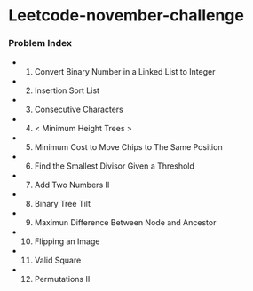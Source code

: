 # Leetcode-november-challenge

### Problem Index

* 01) Convert Binary Number in a Linked List to Integer
* 02) Insertion Sort List
* 03) Consecutive Characters
* 04) < Minimum Height Trees >
* 05) Minimum Cost to Move Chips to The Same Position
* 06) Find the Smallest Divisor Given a Threshold
* 07) Add Two Numbers II
* 08) Binary Tree Tilt
* 09) Maximun Difference Between Node and Ancestor
* 10) Flipping an Image
* 11) Valid Square
* 12) Permutations II
